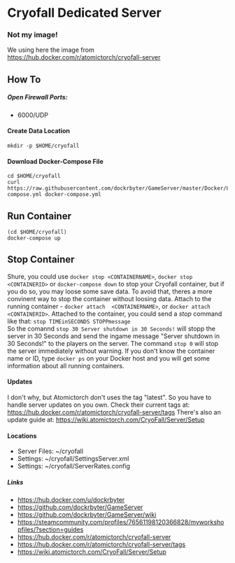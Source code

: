 # Cryofall Dedicated Server
### Not my image!
We using here the image from https://hub.docker.com/r/atomictorch/cryofall-server

## How To

##### Open Firewall Ports:
 - 6000/UDP

#### Create Data Location
```
mkdir -p $HOME/cryofall
 ```

#### Download Docker-Compose File
```
cd $HOME/cryofall
curl https://raw.githubusercontent.com/dockrbyter/GameServer/master/Docker/Linux/Cryofall/docker-compose.yml docker-compose.yml
 ```

## Run Container
```
(cd $HOME/cryofall)
docker-compose up
 ```

## Stop Container
Shure, you could use `docker stop <CONTAINERNAME>`,  `docker stop <CONTAINERID>` or `docker-compose down` to stop your Cryofall container, but if you do so, you may loose some save data. To avoid that, theres a more convinent way to stop the container without loosing data. Attach to the running container - `docker attach  <CONTAINERNAME>`, or `docker attach  <CONTAINERID>`. Attached to the container, you could send a *stop* command like that: `stop TIMEinSECONDS STOPPmessage`  
So the comannd `stop 30 Server shutdown in 30 Seconds!` will stopp the server in 30 Seconds and send the ingame message "Server shutdown in 30 Seconds!" to the players on the server. The command `stop 0` will stop the server immediately without warning. If you don't know the container name or ID, type `docker ps` on your Docker host and you will get some information about all running containers.

#### Updates
I don't why, but Atomictorch don't uses the tag "latest". So you have to handle server updates on you own. Check their current tags at: https://hub.docker.com/r/atomictorch/cryofall-server/tags
There's also an update guide at: https://wiki.atomictorch.com/CryoFall/Server/Setup

#### Locations
 - Server Files: ~/cryofall
 - Settings:  ~/cryofall/SettingsServer.xml
 - Settings:  ~/cryofall/ServerRates.config

##### Links
 - https://hub.docker.com/u/dockrbyter
 - https://github.com/dockrbyter/GameServer
 - https://github.com/dockrbyter/GameServer/wiki
 - https://steamcommunity.com/profiles/76561198120366828/myworkshopfiles/?section=guides
 - https://hub.docker.com/r/atomictorch/cryofall-server
 - https://hub.docker.com/r/atomictorch/cryofall-server/tags
 - https://wiki.atomictorch.com/CryoFall/Server/Setup
